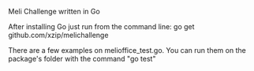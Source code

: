
Meli Challenge written in Go

After installing Go just run from the command line:
go get github.com/xzip/melichallenge

There are a few examples on melioffice_test.go. You can run them on the package's folder with the command "go test"
